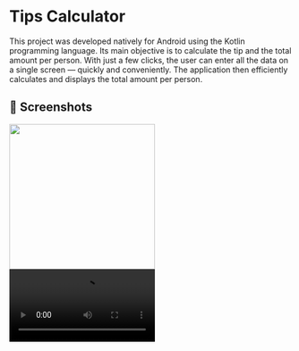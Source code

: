 # Tips Calculator
This project was developed natively for Android using the Kotlin programming language. Its main objective is to calculate the tip and the total amount per person. With just a few clicks, the user can enter all the data on a single screen — quickly and conveniently. The application then efficiently calculates and displays the total amount per person.

## :camera_flash: Screenshots
<!-- You can add more screenshots here if you like -->
<img src="https://github.com/user-attachments/assets/22226c13-4185-48f6-9c5a-cebb90972bb5" width="260px"/>
<video src="https://github.com/user-attachments/assets/50af34bc-b6c2-4fcc-8dc1-fbfcfe662880" width="260px"/>

## technologies
- Activity
- responsiveness
- ViewGroups
  - LinearLayout
  - ConstraintLayout
- Views
  - ImageView
  - TextView
  - EditText
  - Button
  - FloatingButton
- Assets



## License
```
The MIT License (MIT)

Copyright (c) 2025 Lucas Almeida Santana

Permission is hereby granted, free of charge, to any person obtaining a copy of
this software and associated documentation files (the "Software"), to deal in
the Software without restriction, including without limitation the rights to
use, copy, modify, merge, publish, distribute, sublicense, and/or sell copies of
the Software, and to permit persons to whom the Software is furnished to do so,
subject to the following conditions:

The above copyright notice and this permission notice shall be included in all
copies or substantial portions of the Software.

THE SOFTWARE IS PROVIDED "AS IS", WITHOUT WARRANTY OF ANY KIND, EXPRESS OR
IMPLIED, INCLUDING BUT NOT LIMITED TO THE WARRANTIES OF MERCHANTABILITY, FITNESS
FOR A PARTICULAR PURPOSE AND NONINFRINGEMENT. IN NO EVENT SHALL THE AUTHORS OR
COPYRIGHT HOLDERS BE LIABLE FOR ANY CLAIM, DAMAGES OR OTHER LIABILITY, WHETHER
IN AN ACTION OF CONTRACT, TORT OR OTHERWISE, ARISING FROM, OUT OF OR IN
CONNECTION WITH THE SOFTWARE OR THE USE OR OTHER DEALINGS IN THE SOFTWARE.
```
